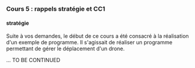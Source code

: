 ### Cours 5 : rappels stratégie et CC1

#### stratégie

Suite à vos demandes, le début de ce cours a été consacré à la
réalisation d'un exemple de programme.
Il s'agissait de réaliser un programme permettant de gérer le déplacement
d'un drone.


... TO BE CONTINUED
